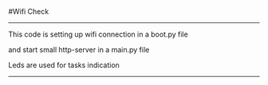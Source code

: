 
#Wifi Check

-------------------------

This code is setting up wifi connection in a boot.py file

and start small http-server in a main.py file

Leds are used for tasks indication

--------------------------